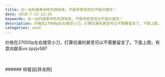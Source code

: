 ```yaml
---
title: 出一台机械革命吃鸡游戏本，不是传家宝但也不是烂摊货！
date: 2018-7-23 22:19
keywords: 出一台机械革命吃鸡游戏本，不是传家宝但也不是烂摊货！
description: 价格在27000p左右接受小刀，打算捡漏的甚至可以不需要留言了。下面上图，有意向联系vx:zpzjv587
categories: used
---
```

<td class="t_f" id="postmessage_1543288">

价格在27000p左右接受小刀，打算捡漏的甚至可以不需要留言了。下面上图，有意向联系vx:zpzjv587<br/>
<img alt="" border="0" class="zoom" data-cf-modified-374fdd859f92a841b7a19218-="" file="http://www.flw.ph/data/appbyme/upload/image/201807/23/IkZYMWYJ6LT3.jpg" id="aimg_P3To0" lazyloadthumb="1" onclick="" onmouseover="" src="http://www.flw.ph/data/appbyme/upload/image/201807/23/IkZYMWYJ6LT3.jpg"/><br/>
<br/>
<img alt="" border="0" class="zoom" data-cf-modified-374fdd859f92a841b7a19218-="" file="http://www.flw.ph/data/appbyme/upload/image/201807/23/rOJfPJBaOnbN.jpg" id="aimg_BB5zA" lazyloadthumb="1" onclick="" onmouseover="" src="http://www.flw.ph/data/appbyme/upload/image/201807/23/rOJfPJBaOnbN.jpg"/><br/>
<br/>
</td>
###### 转载自[菲龙网]